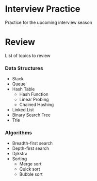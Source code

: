 # Interview Practice
Practice for the upcoming interview season

# Review
List of topics to review

### Data Structures
* Stack
* Queue
* Hash Table
  * Hash Function
  * Linear Probing
  * Chained Hashing
* Linked List
* Binary Search Tree
* Trie

### Algorithms
* Breadth-first search
* Depth-first search
* Djikstra
* Sorting
  * Merge sort
  * Quick sort
  * Bubble sort
